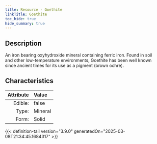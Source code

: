 ```yaml
---
title: Resource - Goethite
linkTitle: Goethite
toc_hide: true
hide_summary: true
---
```

<!-- This is generated by the MarsSim HelpGenertor, do not edit. -->

## Description
An iron bearing oxyhydroxide mineral containing&#10;&#9; ferric iron. Found in soil and other low-temperature environments, Goethite has been&#10;&#9; well known&#9;since ancient times for its use as a pigment (brown ochre). 

## Characteristics

| Attribute      | Value |
|--------:|:------|
|Edible:|false|
|Type:|Mineral|
|Form:|Solid|
 



    


{{< definition-tail version="3.9.0" generatedOn="2025-03-08T21:34:45.1684317" >}}


